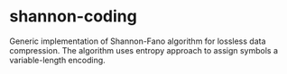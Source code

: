 # shannon-coding

Generic implementation of Shannon-Fano algorithm for lossless data compression. The algorithm uses entropy approach to assign symbols a variable-length encoding.
